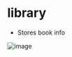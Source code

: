 # library

- Stores book info

![image](https://github.com/ShawnEdgell/library/assets/145321915/ad8626e6-10d7-41ab-bcef-e76b0e9acf8b)
